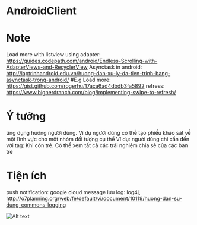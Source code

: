 # AndroidClient
# Note
Load more with listview using adapter: https://guides.codepath.com/android/Endless-Scrolling-with-AdapterViews-and-RecyclerView
Asynctask in android: http://laptrinhandroid.edu.vn/huong-dan-xu-ly-da-tien-trinh-bang-asynctask-trong-android/
#E.g
Load more: https://gist.github.com/rogerhu/17aca6ad4dbdb3fa5892
refress: https://www.bignerdranch.com/blog/implementing-swipe-to-refresh/
# Ý tưởng
ứng dụng hướng người dùng.
Ví dụ người dùng có thể tạo phiếu khảo sát về một lĩnh vực cho một nhóm đối tượng cụ thể
Ví dụ: người dùng chỉ cần đến với tag: Khi còn trẻ. Có thể xem tất cả các trải nghiệm chia sẻ của các bạn trẻ
# Tiện ích
push notification: google cloud message
lưu log: log4j, http://o7planning.org/web/fe/default/vi/document/10119/huong-dan-su-dung-commons-logging


![Alt text](relative/path/to/img.jpg?raw=true "Title")
